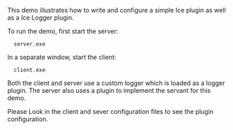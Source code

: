 This demo illustrates how to write and configure a simple Ice plugin
as well as a Ice Logger plugin.

To run the demo, first start the server:

      server.exe

In a separate window, start the client:

      client.exe

Both the client and server use a custom logger which is loaded as
a logger plugin. The server also uses a plugin to implement the
servant for this demo.

Please Look in the client and sever configuration files to see the
plugin configuration.
